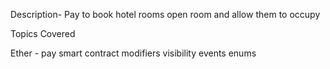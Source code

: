 Description-
Pay to book hotel rooms
open room and allow them to occupy

Topics Covered

Ether - pay smart contract
modifiers
visibility
events
enums